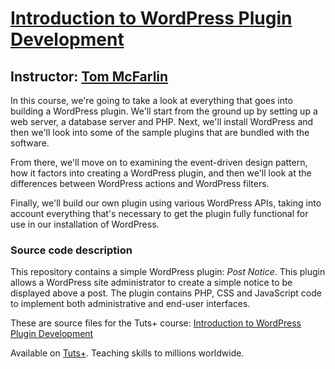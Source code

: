 # [Introduction to WordPress Plugin Development][published url]
## Instructor: [Tom McFarlin][instructor url]

In this course, we're going to take a look at everything that goes into building a WordPress plugin. We'll start from the ground up by setting up a web server, a database server and PHP. Next, we'll install WordPress and then we'll look into some of the sample plugins that are bundled with the software.

From there, we'll move on to examining the event-driven design pattern, how it factors into creating a WordPress plugin, and then we'll look at the differences between WordPress actions and WordPress filters.

Finally, we'll build our own plugin using various WordPress APIs, taking into account everything that's necessary to get the plugin fully functional for use in our installation of WordPress.

### Source code description

This repository contains a simple WordPress plugin: _Post Notice_. This plugin allows a WordPress site administrator to create a simple notice to be displayed above a post. The plugin contains PHP, CSS and JavaScript code to implement both administrative and end-user interfaces.

These are source files for the Tuts+ course: [Introduction to WordPress Plugin Development][published url]

Available on [Tuts+](https://tutsplus.com). Teaching skills to millions worldwide.

[published url]: https://code.tutsplus.com/courses/introduction-to-wordpress-plugin-development
[instructor url]: https://tutsplus.com/authors/tom-mcfarlin

